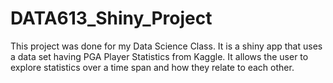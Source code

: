 # DATA613_Shiny_Project
This project was done for my Data Science Class. It is a shiny app that uses a data set having PGA Player Statistics from Kaggle. It allows the user to explore statistics over a time span and how they relate to each other. 
